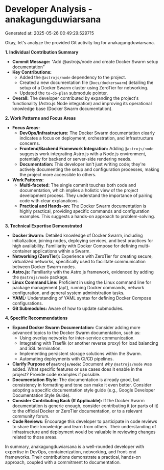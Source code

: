 # Developer Analysis - anakagungduwiarsana
Generated at: 2025-05-26 00:49:29.529715

Okay, let's analyze the provided Git activity log for anakagungduwiarsana.

**1. Individual Contribution Summary**

*   **Commit Message:** "Add @astrojs/node and create Docker Swarm setup documentation"
*   **Key Contributions:**
    *   Added the `@astrojs/node` dependency to the project.
    *   Created a new documentation file (`Docs/dockerswarm`) detailing the setup of a Docker Swarm cluster using ZeroTier for networking.
    *   Updated the `to-do-plan` submodule pointer.
*   **Overall:** The developer contributed by expanding the project's functionality (Astro.js Node integration) and improving its operational knowledge base (Docker Swarm documentation).

**2. Work Patterns and Focus Areas**

*   **Focus Areas:**
    *   **DevOps/Infrastructure:**  The Docker Swarm documentation clearly indicates a focus on deployment, orchestration, and infrastructure concerns.
    *   **Frontend/Backend Framework Integration:** Adding `@astrojs/node` suggests work integrating Astro.js with a Node.js environment, potentially for backend or server-side rendering needs.
    *   **Documentation:** This developer isn't just writing code; they're actively documenting the setup and configuration processes, making the project more accessible to others.
*   **Work Patterns:**
    *   **Multi-faceted:** The single commit touches both code and documentation, which implies a holistic view of the project development process. They understand the importance of pairing code with clear explanations.
    *   **Practical and Hands-on:** The Docker Swarm documentation is highly practical, providing specific commands and configuration examples.  This suggests a hands-on approach to problem-solving.

**3. Technical Expertise Demonstrated**

*   **Docker Swarm:**  Detailed knowledge of Docker Swarm, including initialization, joining nodes, deploying services, and best practices for high availability.  Familiarity with Docker Compose for defining multi-container applications within a Swarm.
*   **Networking (ZeroTier):** Experience with ZeroTier for creating secure, virtualized networks, specifically used to facilitate communication between Docker Swarm nodes.
*   **Astro.js:** Familiarity with the Astro.js framework, evidenced by adding the `@astrojs/node` package.
*   **Linux Command Line:**  Proficient in using the Linux command line for package management (apt), running Docker commands, network configuration, and general system administration tasks.
*   **YAML:**  Understanding of YAML syntax for defining Docker Compose configurations.
*   **Git Submodules:** Aware of how to update submodules.

**4. Specific Recommendations**

*   **Expand Docker Swarm Documentation:**  Consider adding more advanced topics to the Docker Swarm documentation, such as:
    *   Using overlay networks for inter-service communication.
    *   Integrating with Traefik (or another reverse proxy) for load balancing and SSL termination.
    *   Implementing persistent storage solutions within the Swarm.
    *   Automating deployments with CI/CD pipelines.
*   **Clarify Purpose of `@astrojs/node`:**  Document *why* `@astrojs/node` was added.  What specific features or use cases does it enable in the project?  Provide code examples if possible.
*   **Documentation Style:**  The documentation is already good, but consistency in formatting and tone can make it even better. Consider adopting a specific documentation style guide (e.g., Google Developer Documentation Style Guide).
*   **Consider Contributing Back (If Applicable):** If the Docker Swarm documentation is generic enough, consider contributing it (or parts of it) to the official Docker or ZeroTier documentation, or to a relevant community forum.
*   **Code Reviews:** Encourage this developer to participate in code reviews to share their knowledge and learn from others. Their understanding of infrastructure and deployment would be valuable in reviewing changes related to those areas.

In summary, anakagungduwiarsana is a well-rounded developer with expertise in DevOps, containerization, networking, and front-end frameworks. Their contributions demonstrate a practical, hands-on approach, coupled with a commitment to documentation.
